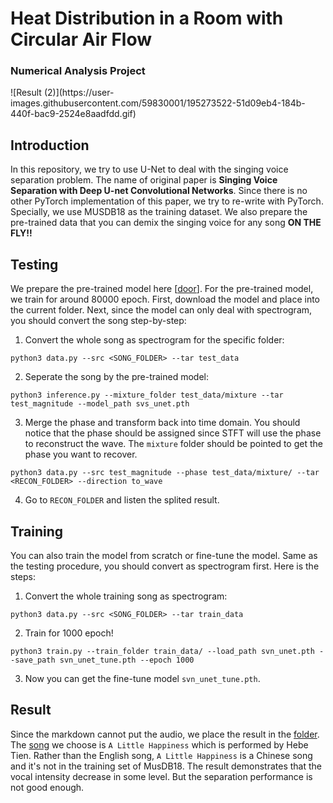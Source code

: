 # Heat Distribution in a Room with Circular Air Flow
### Numerical Analysis Project

<p align="center">
</p> 
![Result (2)](https://user-images.githubusercontent.com/59830001/195273522-51d09eb4-184b-440f-bac9-2524e8aadfdd.gif)


Introduction
---
In this repository, we try to use U-Net to deal with the singing voice separation problem. The name of original paper is **Singing Voice Separation with Deep U-net Convolutional Networks**. Since there is no other PyTorch implementation of this paper, we try to re-write with PyTorch. Specially, we use MUSDB18 as the training dataset. We also prepare the pre-trained data that you can demix the singing voice for any song **ON THE FLY!!**    

Testing
---
We prepare the pre-trained model here [[door](https://drive.google.com/drive/folders/1khv42R9Wv8fSy7TJS5KfDn7p_T6Usx1I?usp=sharing)]. For the pre-trained model, we train for around 80000 epoch. First, download the model and place into the current folder. Next, since the model can only deal with spectrogram, you should convert the song step-by-step:

1. Convert the whole song as spectrogram for the specific folder:
```
python3 data.py --src <SONG_FOLDER> --tar test_data
```

2. Seperate the song by the pre-trained model:
```
python3 inference.py --mixture_folder test_data/mixture --tar test_magnitude --model_path svs_unet.pth
```

3. Merge the phase and transform back into time domain. You should notice that the phase should be assigned since STFT will use the phase to reconstruct the wave. The `mixture` folder should be pointed to get the phase you want to recover.
```
python3 data.py --src test_magnitude --phase test_data/mixture/ --tar <RECON_FOLDER> --direction to_wave
```

4. Go to `RECON_FOLDER` and listen the splited result.    

Training
---
You can also train the model from scratch or fine-tune the model. Same as the testing procedure, you should convert as spectrogram first. Here is the steps:
1. Convert the whole training song as spectrogram:
```
python3 data.py --src <SONG_FOLDER> --tar train_data
```

2. Train for 1000 epoch!
```
python3 train.py --train_folder train_data/ --load_path svn_unet.pth --save_path svn_unet_tune.pth --epoch 1000
```

3. Now you can get the fine-tune model `svn_unet_tune.pth`. 

Result
---
Since the markdown cannot put the audio, we place the result in the [folder](https://drive.google.com/drive/folders/1Ho-ME--yRUM-e0TNJ0Ow6y3PIlo-GV1N?usp=sharing). The [song](https://www.youtube.com/watch?v=_sQSXwdtxlY) we choose is `A Little Happiness` which is performed by Hebe Tien. Rather than the English song, `A Little Happiness` is a Chinese song and it's not in the training set of MusDB18. The result demonstrates that the vocal intensity decrease in some level. But the separation performance is not good enough. 
